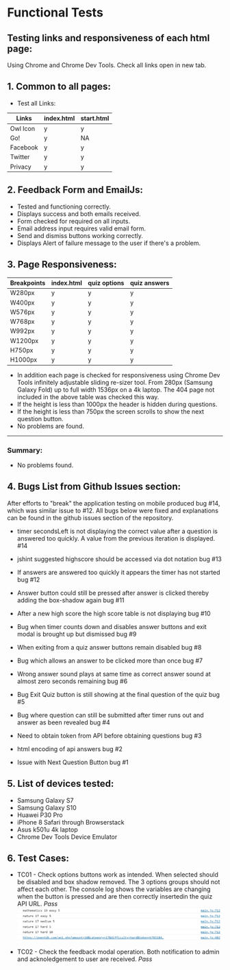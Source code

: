 # Functional Tests

## Testing links and responsiveness of each html page:
Using Chrome and Chrome Dev Tools. Check all links open in new tab.

## 1. Common to all pages:

- Test all Links:
  
Links | index.html | start.html
--- | --- | ---
Owl Icon | y | y
Go! | y | NA
Facebook | y | y
Twitter | y | y
Privacy | y | y


## 2. Feedback Form and EmailJs:

- Tested and functioning correctly.
- Displays success and both emails received. 
- Form checked for required on all inputs. 
- Email address input requires valid email form. 
- Send and dismiss buttons working correctly.
- Displays Alert of failure message to the user if there's a problem.


## 3. Page Responsiveness:

Breakpoints | index.html | quiz options | quiz answers
--- | --- | --- | ---
W280px | y | y | y
W400px | y | y | y
W576px | y | y | y
W768px | y | y | y
W992px | y | y | y
W1200px | y | y | y
H750px | y | y | y
H1000px | y | y | y


- In addition each page is checked for responsiveness using Chrome Dev Tools infinitely	adjustable sliding re-sizer tool. From 280px (Samsung Galaxy Fold) up to full width	1536px on a 4k laptop. The 404 page not included in the above table was checked this way.
- If the height is less than 1000px the header is hidden during questions.
- If the height is less than 750px the screen scrolls to show the next question button.
- No problems are found.

---
### __Summary:__

- No problems found.


## 4. Bugs List from Github Issues section:

After efforts to "break" the application testing on mobile produced bug #14, which was similar issue to #12. All bugs below were fixed and explanations can be found in the github issues section of the repository.

- timer secondsLeft is not displaying the correct value after a question is answered too quickly. A value from the previous iteration is displayed. #14

- jshint suggested highscore should be accessed via dot notation bug #13

- If answers are answered too quickly it appears the timer has not started bug #12

- Answer button could still be pressed after answer is clicked thereby adding the box-shadow again bug #11

- After a new high score the high score table is not displaying bug #10 

- Bug when timer counts down and disables answer buttons and exit modal is brought up but dismissed bug #9 

- When exiting from a quiz answer buttons remain disabled bug #8 

- Bug which allows an answer to be clicked more than once bug #7 

- Wrong answer sound plays at same time as correct answer sound at almost zero seconds remaining bug #6 

- Bug Exit Quiz button is still showing at the final question of the quiz bug #5

- Bug where question can still be submitted after timer runs out and answer  as been revealed bug #4 

- Need to obtain token from API before obtaining questions bug #3 

- html encoding of api answers bug #2 

- Issue with Next Question Button bug #1 

## 5. List of devices tested:
- Samsung Galaxy S7
- Samsung Galaxy S10
- Huawei P30 Pro
- iPhone 8 Safari through Browserstack
- Asus k501u 4k laptop
- Chrome Dev Tools Device Emulator

## 6. Test Cases:
- TC01 - Check options buttons work as intended. When selected should be disabled and box shadow removed.
The 3 options groups should not affect each other. The console log shows the variables are changing when
the button is pressed and are then correctly insertedin the quiz API URL. _Pass_
![options-buttons-log](./documentation/images-for-readme/options-buttons-log.jpg)

- TC02 - Check the feedback modal operation. Both notification to admin and acknoledgement to user are 
received.  _Pass_
